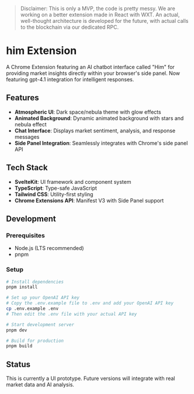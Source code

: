 > Disclaimer: This is only a MVP, the code is pretty messy. We are working on a better extension made in React with WXT. An actual, well-thought architecture is developed for the future, with actual calls to the blockchain via our dedicated RPC.

# him Extension

A Chrome Extension featuring an AI chatbot interface called "Him" for providing market insights directly within your browser's side panel. Now featuring gpt-4.1 integration for intelligent responses.

## Features

- **Atmospheric UI**: Dark space/nebula theme with glow effects
- **Animated Background**: Dynamic animated background with stars and nebula effect
- **Chat Interface**: Displays market sentiment, analysis, and response messages
- **Side Panel Integration**: Seamlessly integrates with Chrome's side panel API

## Tech Stack

- **SvelteKit**: UI framework and component system
- **TypeScript**: Type-safe JavaScript
- **Tailwind CSS**: Utility-first styling
- **Chrome Extensions API**: Manifest V3 with Side Panel support

## Development

### Prerequisites

- Node.js (LTS recommended)
- pnpm

### Setup

```bash
# Install dependencies
pnpm install

# Set up your OpenAI API key
# Copy the .env.example file to .env and add your OpenAI API key
cp .env.example .env
# Then edit the .env file with your actual API key

# Start development server
pnpm dev

# Build for production
pnpm build
```

## Status

This is currently a UI prototype. Future versions will integrate with real market data and AI analysis.
